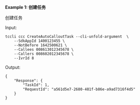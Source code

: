 **Example 1: 创建任务**

创建任务

Input: 

```
tccli ccc CreateAutoCalloutTask --cli-unfold-argument  \
    --SdkAppId 1400123455 \
    --NotBefore 1642500621 \
    --Callees 008613012345678 \
    --Callers 008602012345678 \
    --IvrId 8
```

Output: 
```
{
    "Response": {
        "TaskId": 1,
        "RequestId": "a561d5e7-2680-481f-b86e-a9ad7316f4d5"
    }
}
```

